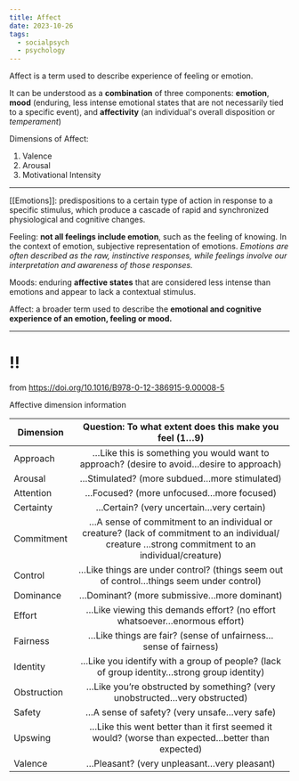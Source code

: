 ```yaml
---
title: Affect
date: 2023-10-26
tags:
  - socialpsych
  - psychology
---
```

Affect is a term used to describe experience of feeling or emotion.

 It can be understood as a **combination** of three components: **emotion**, **mood** (enduring, less intense emotional states that are not necessarily tied to a specific event), and **affectivity** (an individual's overall disposition or *temperament*)

Dimensions of Affect:
1. Valence
2. Arousal
3. Motivational Intensity

---
[[Emotions]]: predispositions to a certain type of action in response to a specific stimulus, which produce a cascade of rapid and synchronized physiological and cognitive changes.

Feeling: **not all feelings include emotion**, such as the feeling of knowing. In the context of emotion, subjective representation of emotions. *Emotions are often described as the raw, instinctive responses, while feelings involve our interpretation and awareness of those responses.*

Moods: enduring **affective states** that are considered less intense than emotions and appear to lack a contextual stimulus.

Affect: a broader term used to describe the **emotional and cognitive experience of an emotion, feeling or mood.** 

---

# !! 
from https://doi.org/10.1016/B978-0-12-386915-9.00008-5

Affective dimension information

| **Dimension** |                                            **Question: To what extent does this make you feel (1…9)**                                             |
| ------------- | :-----------------------------------------------------------------------------------------------------------------------------------------------: |
| Approach      |                             …Like this is something you would want to approach? (desire to avoid…desire to approach)                              |
| Arousal       |                                                    …Stimulated? (more subdued…more stimulated)                                                    |
| Attention     |                                                      …Focused? (more unfocused…more focused)                                                      |
| Certainty     |                                                      …Certain? (very uncertain…very certain)                                                      |
| Commitment    | …A sense of commitment to an individual or creature? (lack of commitment to an individual/ creature …strong commitment to an individual/creature) |
| Control       |                              …Like things are under control? (things seem out of control…things seem under control)                               |
| Dominance     |                                                    …Dominant? (more submissive…more dominant)                                                     |
| Effort        |                                     …Like viewing this demands effort? (no effort whatsoever…enormous effort)                                     |
| Fairness      |                                          …Like things are fair? (sense of unfairness…sense of fairness)                                           |
| Identity      |                             …Like you identify with a group of people? (lack of group identity…strong group identity)                             |
| Obstruction   |                                     …Like you’re obstructed by something? (very unobstructed…very obstructed)                                     |
| Safety        |                                                    …A sense of safety? (very unsafe…very safe)                                                    |
| Upswing       |                         …Like this went better than it first seemed it would? (worse than expected…better than expected)                          |
| Valence       |                                                    …Pleasant? (very unpleasant…very pleasant)                                                     |
